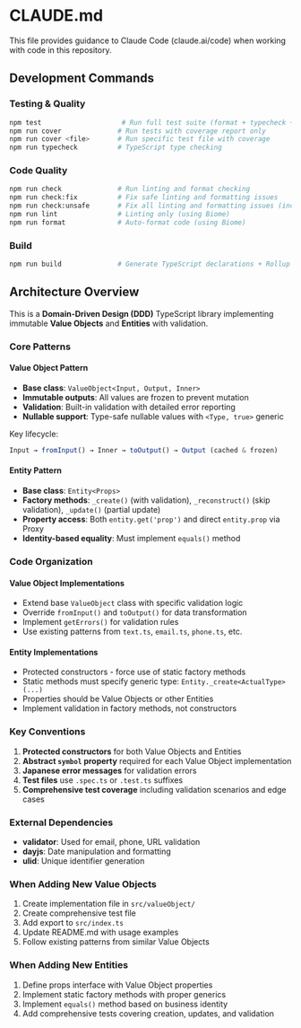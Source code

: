 # CLAUDE.md

This file provides guidance to Claude Code (claude.ai/code) when working with code in this repository.

## Development Commands

### Testing & Quality
```bash
npm test                    # Run full test suite (format + typecheck + coverage)
npm run cover              # Run tests with coverage report only
npm run cover <file>       # Run specific test file with coverage
npm run typecheck          # TypeScript type checking
```

### Code Quality
```bash
npm run check              # Run linting and format checking
npm run check:fix          # Fix safe linting and formatting issues
npm run check:unsafe       # Fix all linting and formatting issues (including unsafe fixes)
npm run lint               # Linting only (using Biome)
npm run format             # Auto-format code (using Biome)
```

### Build
```bash
npm run build              # Generate TypeScript declarations + Rollup bundles
```

## Architecture Overview

This is a **Domain-Driven Design (DDD)** TypeScript library implementing immutable **Value Objects** and **Entities** with validation.

### Core Patterns

#### Value Object Pattern
- **Base class**: `ValueObject<Input, Output, Inner>`
- **Immutable outputs**: All values are frozen to prevent mutation
- **Validation**: Built-in validation with detailed error reporting
- **Nullable support**: Type-safe nullable values with `<Type, true>` generic

Key lifecycle:
```typescript
Input → fromInput() → Inner → toOutput() → Output (cached & frozen)
```

#### Entity Pattern
- **Base class**: `Entity<Props>`
- **Factory methods**: `_create()` (with validation), `_reconstruct()` (skip validation), `_update()` (partial update)
- **Property access**: Both `entity.get('prop')` and direct `entity.prop` via Proxy
- **Identity-based equality**: Must implement `equals()` method

### Code Organization

#### Value Object Implementations
- Extend base `ValueObject` class with specific validation logic
- Override `fromInput()` and `toOutput()` for data transformation
- Implement `getErrors()` for validation rules
- Use existing patterns from `text.ts`, `email.ts`, `phone.ts`, etc.

#### Entity Implementations
- Protected constructors - force use of static factory methods
- Static methods must specify generic type: `Entity._create<ActualType>(...)`
- Properties should be Value Objects or other Entities
- Implement validation in factory methods, not constructors

### Key Conventions

1. **Protected constructors** for both Value Objects and Entities
2. **Abstract `symbol` property** required for each Value Object implementation
3. **Japanese error messages** for validation errors
4. **Test files** use `.spec.ts` or `.test.ts` suffixes
5. **Comprehensive test coverage** including validation scenarios and edge cases

### External Dependencies
- **validator**: Used for email, phone, URL validation
- **dayjs**: Date manipulation and formatting
- **ulid**: Unique identifier generation

### When Adding New Value Objects
1. Create implementation file in `src/valueObject/`
2. Create comprehensive test file
3. Add export to `src/index.ts`
4. Update README.md with usage examples
5. Follow existing patterns from similar Value Objects

### When Adding New Entities
1. Define props interface with Value Object properties
2. Implement static factory methods with proper generics
3. Implement `equals()` method based on business identity
4. Add comprehensive tests covering creation, updates, and validation